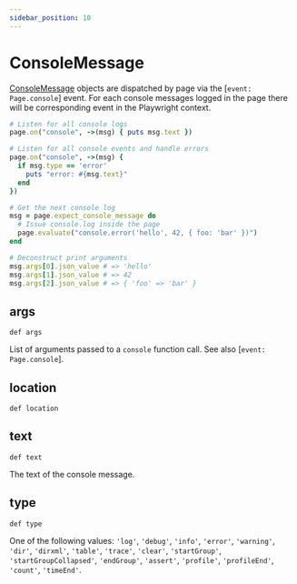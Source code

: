 ```yaml
---
sidebar_position: 10
---
```


# ConsoleMessage


[ConsoleMessage](./console_message) objects are dispatched by page via the [`event: Page.console`] event.
For each console messages logged in the page there will be corresponding event in the Playwright
context.

```ruby
# Listen for all console logs
page.on("console", ->(msg) { puts msg.text })

# Listen for all console events and handle errors
page.on("console", ->(msg) {
  if msg.type == 'error'
    puts "error: #{msg.text}"
  end
})

# Get the next console log
msg = page.expect_console_message do
  # Issue console.log inside the page
  page.evaluate("console.error('hello', 42, { foo: 'bar' })")
end

# Deconstruct print arguments
msg.args[0].json_value # => 'hello'
msg.args[1].json_value # => 42
msg.args[2].json_value # => { 'foo' => 'bar' }
```

## args

```
def args
```


List of arguments passed to a `console` function call. See also [`event: Page.console`].

## location

```
def location
```



## text

```
def text
```


The text of the console message.

## type

```
def type
```


One of the following values: `'log'`, `'debug'`, `'info'`, `'error'`, `'warning'`, `'dir'`, `'dirxml'`, `'table'`,
`'trace'`, `'clear'`, `'startGroup'`, `'startGroupCollapsed'`, `'endGroup'`, `'assert'`, `'profile'`, `'profileEnd'`,
`'count'`, `'timeEnd'`.
